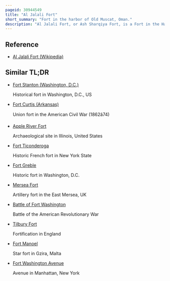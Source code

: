 ```yaml
---
pageid: 30944549
title: "Al Jalali Fort"
short_summary: "Fort in the harbor of Old Muscat, Oman."
description: "Al Jalali Fort, or Ash Sharqiya Fort, is a Fort in the Harbor of Old Muscat, Oman. The Fort was built in the 1580s by the portuguese under Philip I of Portugal on an earlier omani Fortress to protect the Harbour after Muscat Twice was sacked by Ottoman Forces. It fell in 1650 to omani Forces. During the 1718 and 1747 civil wars the Fort was twice captured by Persians who were invited to help one of the rival Imams. Later the Fort was extensively rebuilt."
---
```


## Reference

- [Al Jalali Fort (Wikipedia)](https://en.wikipedia.org/?curid=30944549)

## Similar TL;DR

- [Fort Stanton (Washington, D.C.)](/tldr/en/fort-stanton-washington-dc)

  Historical fort in Washington, D.C., US

- [Fort Curtis (Arkansas)](/tldr/en/fort-curtis-arkansas)

  Union fort in the American Civil War (1862â74)

- [Apple River Fort](/tldr/en/apple-river-fort)

  Archaeological site in Illinois, United States

- [Fort Ticonderoga](/tldr/en/fort-ticonderoga)

  Historic French fort in New York State

- [Fort Greble](/tldr/en/fort-greble)

  Historic fort in Washington, D.C.

- [Mersea Fort](/tldr/en/mersea-fort)

  Artillery fort in the East Mersea, UK

- [Battle of Fort Washington](/tldr/en/battle-of-fort-washington)

  Battle of the American Revolutionary War

- [Tilbury Fort](/tldr/en/tilbury-fort)

  Fortification in England

- [Fort Manoel](/tldr/en/fort-manoel)

  Star fort in Gzira, Malta

- [Fort Washington Avenue](/tldr/en/fort-washington-avenue)

  Avenue in Manhattan, New York
